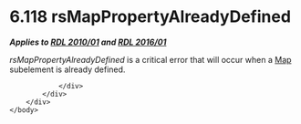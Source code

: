 <html dir="LTR" xmlns:mshelp="http://msdn.microsoft.com/mshelp" xmlns:ddue="http://ddue.schemas.microsoft.com/authoring/2003/5" xmlns:xlink="http://www.w3.org/1999/xlink" xmlns:tool="http://www.microsoft.com/tooltip">
    <head>
        <meta http-equiv="Content-Type" content="text/html; CHARSET=utf-8"></meta>
        <meta name="save" content="history"></meta>
        <title>6.118 rsMapPropertyAlreadyDefined</title>
        <xml>
            <mshelp:toctitle title="6.118 rsMapPropertyAlreadyDefined"></mshelp:toctitle>
            <mshelp:rltitle title="[MS-RDL]: rsMapPropertyAlreadyDefined"></mshelp:rltitle>
            <mshelp:keyword index="A" term="c90b7778-763e-447f-beda-7afe9b5b4936"></mshelp:keyword>
            <mshelp:attr name="DCSext.ContentType" value="open specification"></mshelp:attr>
            <mshelp:attr name="AssetID" value="c90b7778-763e-447f-beda-7afe9b5b4936"></mshelp:attr>
            <mshelp:attr name="TopicType" value="kbRef"></mshelp:attr>
            <mshelp:attr name="DCSext.Title" value="[MS-RDL]: rsMapPropertyAlreadyDefined" />
        </xml>
    </head>
    <body>
        <div id="header">
            <h1 class="heading">6.118 rsMapPropertyAlreadyDefined</h1>
        </div>
        <div id="mainSection">
            <div id="mainBody">
                <div id="allHistory" class="saveHistory"></div>
                <div id="sectionSection0" class="section" name="collapseableSection">
                    

<p><b><i>Applies to </i></b><a href="3428e690-a348-4ec7-8a6a-8efb42d2cdee.html"><b><i>RDL 2010/01</i></b></a><b><i>
and </i></b><a href="52ce3983-2bfc-4e72-9359-42aaf5fe4509.html"><b><i>RDL 2016/01</i></b></a></p>

<p><i>rsMapPropertyAlreadyDefined</i> is a critical error that
will occur when a <a href="fd166dd8-6772-4507-b3f6-50a2b7cfd6ac.html">Map</a>
subelement is already defined.</p>


                </div>
            </div>
        </div>
    </body>
</html>